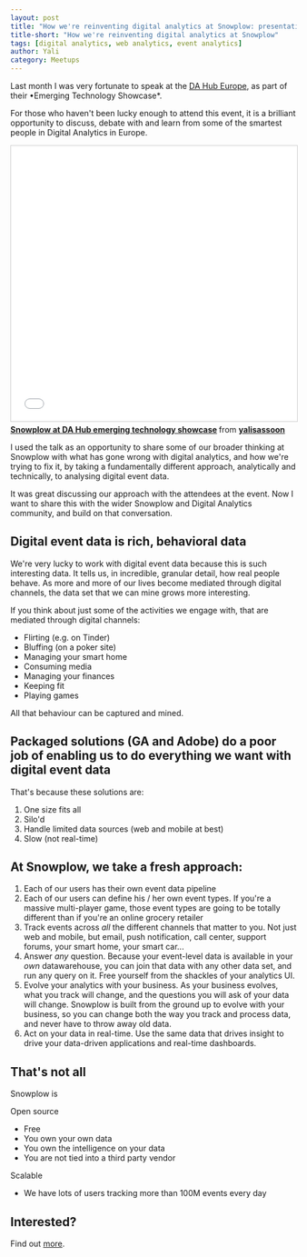 ```yaml
---
layout: post
title: "How we're reinventing digital analytics at Snowplow: presentation to the DA Hub Europe"
title-short: "How we're reinventing digital analytics at Snowplow"
tags: [digital analytics, web analytics, event analytics]
author: Yali
category: Meetups
---
```


Last month I was very fortunate to speak at the [DA Hub Europe](https://www.digitalanalyticshub.com/dahub16-europe/eu-homepage), as part of their •Emerging Technology Showcase*.

For those who haven't been lucky enough to attend this event, it is a brilliant opportunity to discuss, debate with and learn from some of the smartest people in Digital Analytics in Europe.

<div class="iframe-container">
    <iframe src="//www.slideshare.net/slideshow/embed_code/key/D5oR9V5vndgiiv" width="595" height="485" frameborder="0" marginwidth="0" marginheight="0" scrolling="no" style="border:1px solid #CCC; border-width:1px; margin-bottom:5px; max-width: 100%;" allowfullscreen>     </iframe>
</div> <div style="margin-bottom:5px"> <strong> <a href="//www.slideshare.net/yalisassoon/snowplow-at-da-hub-emerging-technology-showcase" title="Snowplow at DA Hub emerging technology showcase" target="_blank">Snowplow at DA Hub emerging technology showcase</a> </strong> from <strong><a href="//www.slideshare.net/yalisassoon" target="_blank">yalisassoon</a></strong> </div>


I used the talk as an opportunity to share some of our broader thinking at Snowplow with what has gone wrong with digital analytics, and how we're trying to fix it, by taking a fundamentally different approach, analytically and technically, to analysing digital event data.

It was great discussing our approach with the attendees at the event. Now I want to share this with the wider Snowplow and Digital Analytics community, and build on that conversation.

## Digital event data is rich, behavioral data

We're very lucky to work with digital event data because this is such interesting data. It tells us, in incredible, granular detail, how real people behave. As more and more of our lives become mediated through digital channels, the data set that we can mine grows more interesting.

If you think about just some of the activities we engage with, that are mediated through digital channels:

* Flirting (e.g. on Tinder)
* Bluffing (on a poker site)
* Managing your smart home
* Consuming media
* Managing your finances
* Keeping fit
* Playing games

All that behaviour can be captured and mined. 

<!--more-->

## Packaged solutions (GA and Adobe) do a poor job of enabling us to do everything we want with digital event data

That's because these solutions are:

1. One size fits all
2. Silo'd
3. Handle limited data sources (web and mobile at best)
4. Slow (not real-time)

## At Snowplow, we take a fresh approach:

1. Each of our users has their own event data pipeline
2. Each of our users can define his / her own event types. If you're a massive multi-player game, those event types are going to be totally different than if you're an online grocery retailer
3. Track events across *all* the different channels that matter to you. Not just web and mobile, but email, push notification, call center, support forums, your smart home, your smart car...
4. Answer *any* question. Because your event-level data is available in your *own* datawarehouse, you can join that data with any other data set, and run any query on it. Free yourself from the shackles of your analytics UI.
5. Evolve your analytics with your business. As your business evolves, what you track will change, and the questions you will ask of your data will change. Snowplow is built from the ground up to evolve with your business, so you can change both the way you track and process data, and never have to throw away old data.
6. Act on your data in real-time. Use the same data that drives insight to drive your data-driven applications and real-time dashboards.

## That's not all

Snowplow is 

Open source

* Free
* You own your own data
* You own the intelligence on your data
* You are not tied into a third party vendor

Scalable

* We have lots of users tracking more than 100M events every day

## Interested?

Find out [more][contact].


[contact]: /contact/